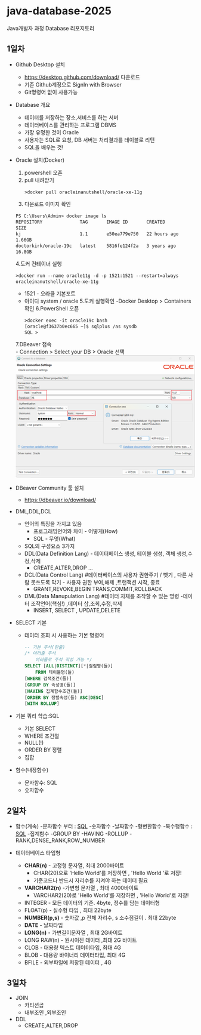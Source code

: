 # java-database-2025
Java개발자 과정 Database 리포지토리

## 1일차 
- Github Desktop 설치 
    - https://desktop.github.com/download/ 다운로드 
    - 기존 Github계정으로 SignIn with Browser
    - Git명령어 없이 사용가능 
- Database 개요
    - 데이터를 저장하는 장소,서비스를 하는 서버 
    - 데이터베이스를 관리하는 프로그램 DBMS 
    - 가장 유명한 것이 Oracle 
    - 사용자는 SQL로 요청, DB 서버는 처리결과를 테이블로 리턴 
    - SQL을 배우는 것!

- Oracle 설치(Docker)
    1. powershell 오픈 
    2. pull 내려받기 
        ```shell
        >docker pull oracleinanutshell/oracle-xe-11g
        ```
    3. 다운로드 이미지 확인
    ```shell
    PS C:\Users\Admin> docker image ls
    REPOSITORY              TAG       IMAGE ID       CREATED        SIZE
    kj                      1.1       e50ea779e750   22 hours ago   1.66GB
    doctorkirk/oracle-19c   latest    5816fe124f2a   3 years ago    16.8GB
    ```

    4.도커 컨테이너 실행 
    ```shell
    >docker run --name oracle11g -d -p 1521:1521 --restart=always oracleinanutshell/oracle-xe-11g
    ```
    - 1521 - 오라클 기본포트 
    - 아이디 system / oracle 
    5.도커 실행확인 
        -Docker Desktop > Containers 확인 
    6.PowerShell 오픈 
       ```shell
       >docker exec -it oracle19c bash 
       [oracle@f3637b0ec665 ~]$ sqlplus /as sysdb
       SQL > 
       ```
    7.DBeaver 접속   
      - Connection > Select your DB > Oracle 선택 
        <img src ="/image/image.png">
- DBeaver Community 툴 설치 
    - https://dbeaver.io/download/
- DML,DDL,DCL
    - 언어의 특징을 가지고 있음 
        - 프로그래밍언어와 차이 - 어떻게(How)
        - SQL - 무엇(What)
    - SQL의 구성요소 3가지 
    - DDL(Data Definition Lang) - 데이터베이스 생성, 테이블 생성, 객체 생성,수정,삭제
        - CREATE,ALTER,DROP ...
    - DCL(Data Control Lang) #데이터베이스의 사용자 권한주기 / 뺏기 , 다른 사람 못쓰도록 막기 - 사용자 권한 부여,해제 ,트랜잭션 시작, 종료 
        - GRANT,REVOKE,BEGIN TRANS,COMMIT,ROLLBACK 
    - DML(Data Manupulation Lang) #데이터 자체를 조작할 수 있는 명령 -데이터 조작언어(핵심!) ,데이터 삽,조회,수정,삭제 
        - INSERT, SELECT , UPDATE,DELETE 

- SELECT 기본 
    - 데이터 조회 시 사용하는 기본 명령어 
        ```sql
        -- 기본 주석(한줄)
        /* 여러줄 주석 
            여러줄로 주석 작성 가능 */
        SELECT [ALL|DISTINCT][*|컬럼명(들)]
            FROM 테이블명(들)
        [WHERE 검색조건(들)]
        [GROUP BY 속성명(들)]
        [HAVING 집계함수조건(들)]
        [ORDER BY 정렬속성(들) ASC|DESC]
        [WITH ROLLUP]

        ```
- 기본 쿼리 학습:SQL
    - 기본 SELECT 
    - WHERE 조건절 
    - NULL(!)
    - ORDER BY 정렬 
    - 집합         
- 함수(내장함수)
    - 문자함수: SQL 
    - 숫자함수 

## 2일차 
- 함수(계속)
    -문자함수 부터 : [SQL](./day02/sql01_함수계속.sql)
    -숫자함수 
    -날짜함수 
    -형변환함수 
-복수행함수 : [SQL](./day02/sql02_복수행함수.sql)
    -집계함수 
    -GROUP BY 
    -HAVING 
    -ROLLUP
    -RANK,DENSE_RANK,ROW_NUMBER

- 데이터베이스 타입형 
    - **CHAR(n)** - 고정형 문자열, 최대 2000바이트
        - CHAR(20)으로 'Hello World'를 저장하면 , 'Hello World        '로 저장!  
        - 기준코드나 반드시 자리수를 지켜야 하는 데이터 필요 
    - **VARCHAR2(n)** -가변형 문자열 , 최대 4000바이트 
        - VARCHAR2(20)로 'Hello World'를 저장하면 , 'Hello World'로 저장! 
    - INTEGER - 모든 데이터의 기준. 4byte, 정수를 담는 데이터형
    - FLOAT(p) - 실수형 타입 , 최대 22byte 
    - **NUMBER(p,s)** - 숫자값 ,p 전체 자리수, s 소수점길이 . 최대 22byte
    - **DATE** - 날짜타입 
    - **LONG(n)** - 가변길이문자열 , 최대 2G바이트 
    - LONG RAW(n) - 원시이진 데이터 ,최대 2G 바이트 
    - CLOB - 대용량 텍스트 데이터타입, 최대 4G
    - BLOB - 대용량 바이너리 데이터타입, 최대 4G 
    - BFILE - 외부파일에 저장된 데이터 , 4G  

## 3일차 
- JOIN 
    - 카티션곱
    - 내부조인 ,외부조인
- DDL
    - CREATE,ALTER,DROP 
